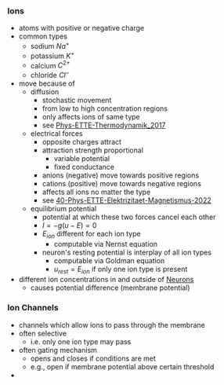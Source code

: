 ### Ions
+ atoms with positive or negative charge
+ common types
	+ sodium $Na^+$
	+ potassium $K^+$
	+ calcium $C^{2+}$
	+ chloride $Cl^-$
+ move because of 
	+ diffusion
		+ stochastic movement
		+ from low to high concentration regions 
		+ only affects ions of same type
		+ see [Phys-ETTE-Thermodynamik_2017](../../../Mathematik/Physik/Phys-ETTE-Thermodynamik_2017.pdf)
	+ electrical forces
		+ opposite charges attract
		+ attraction strength proportional 
			+ variable potential
			+ fixed conductance
		+ anions (negative) move towards positive regions
		+ cations (positive) move towards negative regions
		+ affects all ions no matter the type
		+ see [40-Phys-ETTE-Elektrizitaet-Magnetismus-2022](../../../Mathematik/Physik/40-Phys-ETTE-Elektrizitaet-Magnetismus-2022.pdf)
	+ equilibrium potential
		+ potential at which these two forces cancel each other
		+ $I=-g(u-E)=0$
		+ $E_{ion}$ different for each ion type
			+ computable via Nernst equation
		+ neuron's resting potential is interplay of all ion types
			+ computable via Goldman equation
			+ $u_{rest}=E_{ion}$ if only one ion type is present
+ different ion concentrations in and outside of [Neurons](Neurons.md)
	+ causes potential difference (membrane potential)
### Ion Channels
+ channels which allow ions to pass through the membrane
+ often selective
	+ i.e. only one ion type may pass
+ often gating mechanism
	+ opens and closes if conditions are met
	+ e.g., open if membrane potential above certain threshold
+ 